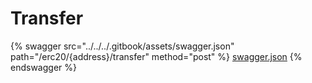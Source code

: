 # Transfer

{% swagger src="../../../.gitbook/assets/swagger.json" path="/erc20/{address}/transfer" method="post" %}
[swagger.json](../../../.gitbook/assets/swagger.json)
{% endswagger %}
